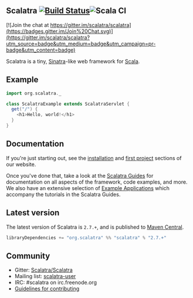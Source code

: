 ## Scalatra [![Build Status](https://travis-ci.org/scalatra/scalatra.svg?branch=2.7.x)](https://travis-ci.org/scalatra/scalatra)![Scala CI](https://github.com/magnolia-k/scalatra/workflows/build/badge.svg?branch=2.7.x)

[![Join the chat at https://gitter.im/scalatra/scalatra](https://badges.gitter.im/Join%20Chat.svg)](https://gitter.im/scalatra/scalatra?utm_source=badge&utm_medium=badge&utm_campaign=pr-badge&utm_content=badge)

Scalatra is a tiny, [Sinatra](http://www.sinatrarb.com/)-like web framework for
[Scala](http://www.scala-lang.org/).

## Example

```scala
import org.scalatra._

class ScalatraExample extends ScalatraServlet {
  get("/") {
    <h1>Hello, world!</h1>
  }
}
```

## Documentation

If you're just starting out, see the [installation](http://scalatra.org/getting-started/installation.html) and [first project](http://scalatra.org/getting-started/first-project.html) sections of our website.

Once you've done that, take a look at the [Scalatra Guides](http://scalatra.org/guides/) for documentation on all aspects of the framework, code examples, and more. We also have an extensive selection of [Example Applications](https://github.com/scalatra/scalatra-website-examples) which accompany the tutorials in the Scalatra Guides.

## Latest version

The latest version of Scalatra is `2.7.+`, and is published to [Maven Central](http://repo1.maven.org/maven2/org/scalatra).

```scala
libraryDependencies += "org.scalatra" %% "scalatra" % "2.7.+"
```

## Community

* Gitter: [Scalatra/Scalatra](https://gitter.im/scalatra/scalatra)
* Mailing list: [scalatra-user](http://groups.google.com/group/scalatra-user)
* IRC: #scalatra on irc.freenode.org
* [Guidelines for contributing](CONTRIBUTING.markdown)
